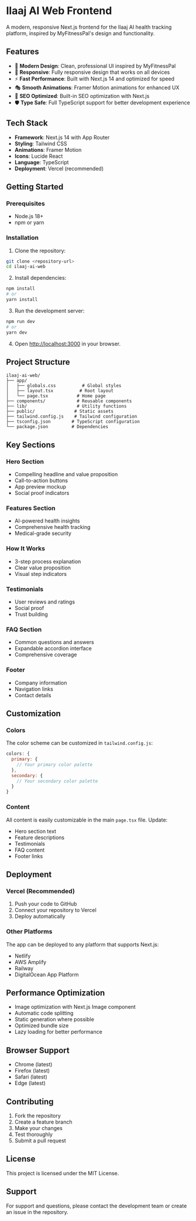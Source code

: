 # Ilaaj AI Web Frontend

A modern, responsive Next.js frontend for the Ilaaj AI health tracking platform, inspired by MyFitnessPal's design and functionality.

## Features

- 🎨 **Modern Design**: Clean, professional UI inspired by MyFitnessPal
- 📱 **Responsive**: Fully responsive design that works on all devices
- ⚡ **Fast Performance**: Built with Next.js 14 and optimized for speed
- 🎭 **Smooth Animations**: Framer Motion animations for enhanced UX
- 🎯 **SEO Optimized**: Built-in SEO optimization with Next.js
- 🛡️ **Type Safe**: Full TypeScript support for better development experience

## Tech Stack

- **Framework**: Next.js 14 with App Router
- **Styling**: Tailwind CSS
- **Animations**: Framer Motion
- **Icons**: Lucide React
- **Language**: TypeScript
- **Deployment**: Vercel (recommended)

## Getting Started

### Prerequisites

- Node.js 18+ 
- npm or yarn

### Installation

1. Clone the repository:
```bash
git clone <repository-url>
cd ilaaj-ai-web
```

2. Install dependencies:
```bash
npm install
# or
yarn install
```

3. Run the development server:
```bash
npm run dev
# or
yarn dev
```

4. Open [http://localhost:3000](http://localhost:3000) in your browser.

## Project Structure

```
ilaaj-ai-web/
├── app/
│   ├── globals.css          # Global styles
│   ├── layout.tsx          # Root layout
│   └── page.tsx           # Home page
├── components/            # Reusable components
├── lib/                   # Utility functions
├── public/               # Static assets
├── tailwind.config.js    # Tailwind configuration
├── tsconfig.json        # TypeScript configuration
└── package.json         # Dependencies
```

## Key Sections

### Hero Section
- Compelling headline and value proposition
- Call-to-action buttons
- App preview mockup
- Social proof indicators

### Features Section
- AI-powered health insights
- Comprehensive health tracking
- Medical-grade security

### How It Works
- 3-step process explanation
- Clear value proposition
- Visual step indicators

### Testimonials
- User reviews and ratings
- Social proof
- Trust building

### FAQ Section
- Common questions and answers
- Expandable accordion interface
- Comprehensive coverage

### Footer
- Company information
- Navigation links
- Contact details

## Customization

### Colors
The color scheme can be customized in `tailwind.config.js`:

```javascript
colors: {
  primary: {
    // Your primary color palette
  },
  secondary: {
    // Your secondary color palette
  }
}
```

### Content
All content is easily customizable in the main `page.tsx` file. Update:
- Hero section text
- Feature descriptions
- Testimonials
- FAQ content
- Footer links

## Deployment

### Vercel (Recommended)
1. Push your code to GitHub
2. Connect your repository to Vercel
3. Deploy automatically

### Other Platforms
The app can be deployed to any platform that supports Next.js:
- Netlify
- AWS Amplify
- Railway
- DigitalOcean App Platform

## Performance Optimization

- Image optimization with Next.js Image component
- Automatic code splitting
- Static generation where possible
- Optimized bundle size
- Lazy loading for better performance

## Browser Support

- Chrome (latest)
- Firefox (latest)
- Safari (latest)
- Edge (latest)

## Contributing

1. Fork the repository
2. Create a feature branch
3. Make your changes
4. Test thoroughly
5. Submit a pull request

## License

This project is licensed under the MIT License.

## Support

For support and questions, please contact the development team or create an issue in the repository.